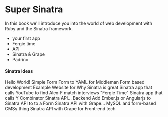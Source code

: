 # Super Sinatra

In this book we'll introduce you into the world of web development with Ruby and the Sinatra framework.

* your first app
* Fergie time
* API
* Sinatra & Grape
* Padrino

#### Sinatra Ideas

Hello World!
Simple Form
Form to YAML for Middleman Form based development
Example Website for Why Sinatra is great
Sinatra app that calls YouTube to find Alex-F match interviews "Fergie Time"
Sinatra app that calls Y Combinator
Sinatra API... Backend 
Add Ember.js or Angularjs to Sinatra API to to a Form 
Sinatra API with Grape... MySQL and form-based CMSy thing
Sinatra API with Grape for Front-end tech
